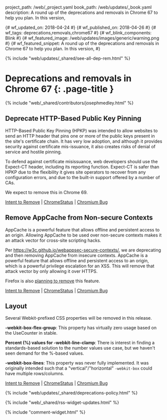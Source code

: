 project_path: /web/_project.yaml
book_path: /web/updates/_book.yaml
description: A round up of the deprecations and removals in Chrome 67 to help you plan. In this version,

{# wf_updated_on: 2018-04-24 #}
{# wf_published_on: 2018-04-26 #}
{# wf_tags: deprecations,removals,chrome67 #}
{# wf_blink_components: Blink #}
{# wf_featured_image: /web/updates/images/generic/warning.png #}
{# wf_featured_snippet: A round up of the deprecations and removals in Chrome 67 to help you plan. In this version,   #}

{% include "web/updates/_shared/see-all-dep-rem.html" %}

# Deprecations and removals in Chrome 67 {: .page-title }

{% include "web/_shared/contributors/josephmedley.html" %}

## Deprecate HTTP-Based Public Key Pinning

HTTP-Based Public Key Pinning (HPKP) was intended to allow websites to send an
HTTP header that pins one or more of the public keys present in the site's
certificate chain. It has very low adoption, and although it provides security
against certificate mis-issuance, it also creates risks of denial of service and
hostile pinning.

To defend against certificate misissuance, web developers should use the
Expect-CT header, including its reporting function. Expect-CT is safer than HPKP
due to the flexibility it gives site operators to recover from any configuration
errors, and due to the built-in support offered by a number of CAs.

We expect to remove this in Chrome 69.

[Intent to Remove](https://groups.google.com/a/chromium.org/d/msg/blink-dev/he9tr7p3rZ8/eNMwKPmUBAAJ)
&#124;
[ChromeStatus](https://www.chromestatus.com/feature/5903385005916160) &#124;
[Chromium Bug](https://bugs.chromium.org/p/chromium/issues/detail?id=779166)

## Remove AppCache from Non-secure Contexts

AppCache is a powerful feature that allows offline and persistent access to an
origin. Allowing AppCache to be used over non-secure contexts makes it an attack
vector for cross-site scripting hacks.

Per https://w3c.github.io/webappsec-secure-contexts/, we are deprecating and
then removing AppCache from insecure contexts. AppCache is a powerful feature
that allows offline and persistent access to an origin, which is a powerful
privilege escalation for an XSS. This will remove that attack vector by only
allowing it over HTTPS.

Firefox is also
[planning to remove](https://groups.google.com/forum/#!msg/mozilla.dev.platform/qLTTpdzcDkw/WKJeq-4HAQAJ)
this feature.

[Intent to Remove](https://groups.google.com/a/chromium.org/d/topic/blink-dev/ANnafFBhReY/discussion) &#124;
[ChromeStatus](https://www.chromestatus.com/feature/5714236168732672) &#124;
[Chromium Bug](https://bugs.chromium.org/p/chromium/issues/detail?id=588931)

## Layout

Several Webkit-prefixed CSS properties will be removed in this release.

**-webkit-box-flex-group**: This property has virtually zero usage based on the
UseCounter in stable.   

**Percent (%) values for -webkit-line-clamp**: There is interest in finding a
standards-based solution to the number values use case, but we haven't seen
demand for the %-based values.  

**-webkit-box-lines**: This property was never fully implemented. It was
originally intended such that a "vertical"/"horizontal" `-webkit-box` could have
multiple rows/columns.

[Intent to Remove](https://groups.google.com/a/chromium.org/d/topic/blink-dev/-e92az54B4I/discussion) &#124;
[ChromeStatus](https://www.chromestatus.com/feature/5393405823680512) &#124;
[Chromium Bug](https://bugs.chromium.org/p/chromium/issues/detail?id=818691)

{% include "web/updates/_shared/deprecations-policy.html" %}

{% include "web/_shared/rss-widget-updates.html" %}

{% include "comment-widget.html" %}
